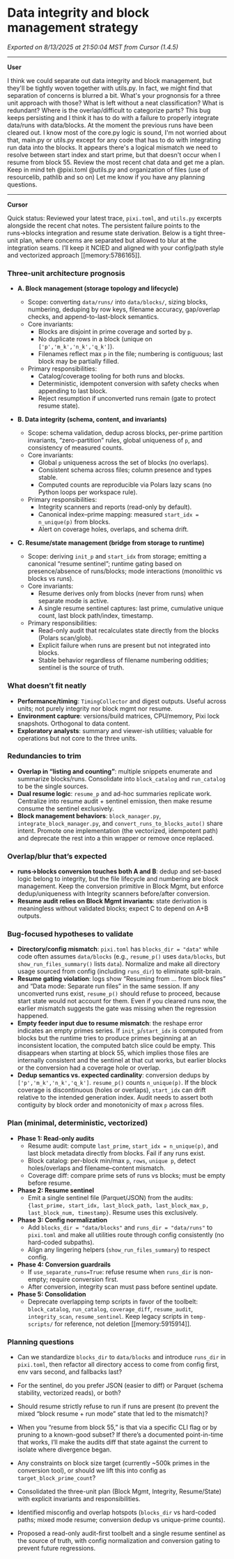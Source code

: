 # Data integrity and block management strategy
_Exported on 8/13/2025 at 21:50:04 MST from Cursor (1.4.5)_

---

**User**

I think we could separate out data integrity and block management, but they'll be tightly woven together with utils.py. In fact, we might find that separation of concerns is blurred a bit. What's your prognonsis for a three unit approach with those? What is left without a neat classification? What is redundant? Where is the overlap/difficult to categorize parts? This bug keeps persisting and I think it has to do with a failure to properly integrate data/runs with data/blocks. At the moment the previous runs have been cleared out. I know most of the core.py logic is sound, I'm not worried about that, main.py or utils.py except for any code that has to do with integrating run data into the blocks. It appears there's a logical mismatch we need to resolve between start index and start prime, but that doesn't occur when I resume from block 55. Review the most recent chat data and get me a plan. Keep in mind teh @pixi.toml @utils.py and organization of files (use of resourcelib, pathlib and so on) Let me know if you have any planning questions.

---

**Cursor**

Quick status: Reviewed your latest trace, `pixi.toml`, and `utils.py` excerpts alongside the recent chat notes. The persistent failure points to the runs→blocks integration and resume state derivation. Below is a tight three-unit plan, where concerns are separated but allowed to blur at the integration seams. I’ll keep it NCIED and aligned with your config/path style and vectorized approach [[memory:5786165]].

### Three-unit architecture prognosis

- **A. Block management (storage topology and lifecycle)**
  - Scope: converting `data/runs/` into `data/blocks/`, sizing blocks, numbering, deduping by row keys, filename accuracy, gap/overlap checks, and append-to-last-block semantics.
  - Core invariants:
    - Blocks are disjoint in prime coverage and sorted by `p`.
    - No duplicate rows in a block (unique on `['p','m_k','n_k','q_k']`).
    - Filenames reflect max `p` in the file; numbering is contiguous; last block may be partially filled.
  - Primary responsibilities:
    - Catalog/coverage tooling for both runs and blocks.
    - Deterministic, idempotent conversion with safety checks when appending to last block.
    - Reject resumption if unconverted runs remain (gate to protect resume state).

- **B. Data integrity (schema, content, and invariants)**
  - Scope: schema validation, dedup across blocks, per-prime partition invariants, “zero-partition” rules, global uniqueness of `p`, and consistency of measured counts.
  - Core invariants:
    - Global `p` uniqueness across the set of blocks (no overlaps).
    - Consistent schema across files; column presence and types stable.
    - Computed counts are reproducible via Polars lazy scans (no Python loops per workspace rule).
  - Primary responsibilities:
    - Integrity scanners and reports (read-only by default).
    - Canonical index–prime mapping: measured `start_idx = n_unique(p)` from blocks.
    - Alert on coverage holes, overlaps, and schema drift.

- **C. Resume/state management (bridge from storage to runtime)**
  - Scope: deriving `init_p` and `start_idx` from storage; emitting a canonical “resume sentinel”; runtime gating based on presence/absence of runs/blocks; mode interactions (monolithic vs blocks vs runs).
  - Core invariants:
    - Resume derives only from blocks (never from runs) when separate mode is active.
    - A single resume sentinel captures: last prime, cumulative unique count, last block path/index, timestamp.
  - Primary responsibilities:
    - Read-only audit that recalculates state directly from the blocks (Polars scan/glob).
    - Explicit failure when runs are present but not integrated into blocks.
    - Stable behavior regardless of filename numbering oddities; sentinel is the source of truth.

### What doesn’t fit neatly
- **Performance/timing**: `TimingCollector` and digest outputs. Useful across units; not purely integrity nor block mgmt nor resume.
- **Environment capture**: versions/build matrices, CPU/memory, Pixi lock snapshots. Orthogonal to data content.
- **Exploratory analysts**: summary and viewer-ish utilities; valuable for operations but not core to the three units.

### Redundancies to trim
- **Overlap in “listing and counting”**: multiple snippets enumerate and summarize blocks/runs. Consolidate into `block_catalog` and `run_catalog` to be the single sources.
- **Dual resume logic**: `resume_p` and ad-hoc summaries replicate work. Centralize into resume audit + sentinel emission, then make resume consume the sentinel exclusively.
- **Block management behaviors**: `block_manager.py`, `integrate_block_manager.py`, and `convert_runs_to_blocks_auto()` share intent. Promote one implementation (the vectorized, idempotent path) and deprecate the rest into a thin wrapper or remove once replaced.

### Overlap/blur that’s expected
- **runs→blocks conversion touches both A and B**: dedup and set-based logic belong to integrity, but the file lifecycle and numbering are block management. Keep the conversion primitive in Block Mgmt, but enforce dedup/uniqueness with Integrity scanners before/after conversion.
- **Resume audit relies on Block Mgmt invariants**: state derivation is meaningless without validated blocks; expect C to depend on A+B outputs.

### Bug-focused hypotheses to validate
- **Directory/config mismatch**: `pixi.toml` has `blocks_dir = "data"` while code often assumes `data/blocks` (e.g., `resume_p()` uses `data/blocks`, but `show_run_files_summary()` lists `data`). Normalize and make all directory usage sourced from config (including `runs_dir`) to eliminate split-brain.
- **Resume gating violation**: logs show “Resuming from … from block files” and “Data mode: Separate run files” in the same session. If any unconverted runs exist, `resume_p()` should refuse to proceed, because start state would not account for them. Even if you cleared runs now, the earlier mismatch suggests the gate was missing when the regression happened.
- **Empty feeder input due to resume mismatch**: the reshape error indicates an empty primes series. If `init_p`/`start_idx` is computed from blocks but the runtime tries to produce primes beginning at an inconsistent location, the computed batch slice could be empty. This disappears when starting at block 55, which implies those files are internally consistent and the sentinel at that cut works, but earlier blocks or the conversion had a coverage hole or overlap.
- **Dedup semantics vs. expected cardinality**: conversion dedups by `['p','m_k','n_k','q_k']`. `resume_p()` counts `n_unique(p)`. If the block coverage is discontinuous (holes or overlaps), `start_idx` can drift relative to the intended generation index. Audit needs to assert both contiguity by block order and monotonicity of max `p` across files.

### Plan (minimal, deterministic, vectorized)

- **Phase 1: Read-only audits**
  - Resume audit: compute `last_prime`, `start_idx = n_unique(p)`, and last block metadata directly from blocks. Fail if any runs exist.
  - Block catalog: per-block min/max `p`, `rows`, `unique p`, detect holes/overlaps and filename–content mismatch.
  - Coverage diff: compare prime sets of runs vs blocks; must be empty before resume.
- **Phase 2: Resume sentinel**
  - Emit a single sentinel file (Parquet/JSON) from the audits: `{last_prime, start_idx, last_block_path, last_block_max_p, last_block_num, timestamp}`. Resume uses this exclusively.
- **Phase 3: Config normalization**
  - Add `blocks_dir = "data/blocks"` and `runs_dir = "data/runs"` to `pixi.toml` and make all utilities route through config consistently (no hard-coded subpaths).
  - Align any lingering helpers (`show_run_files_summary`) to respect config.
- **Phase 4: Conversion guardrails**
  - If `use_separate_runs=True`: refuse resume when `runs_dir` is non-empty; require conversion first.
  - After conversion, integrity scan must pass before sentinel update.
- **Phase 5: Consolidation**
  - Deprecate overlapping temp scripts in favor of the toolbelt: `block_catalog`, `run_catalog`, `coverage_diff`, `resume_audit`, `integrity_scan`, `resume_sentinel`. Keep legacy scripts in `temp-scripts/` for reference, not deletion [[memory:5915914]].

### Planning questions
- Can we standardize `blocks_dir` to `data/blocks` and introduce `runs_dir` in `pixi.toml`, then refactor all directory access to come from config first, env vars second, and fallbacks last?
- For the sentinel, do you prefer JSON (easier to diff) or Parquet (schema stability, vectorized reads), or both?
- Should resume strictly refuse to run if runs are present (to prevent the mixed “block resume + run mode” state that led to the mismatch)?
- When you “resume from block 55,” is that via a specific CLI flag or by pruning to a known-good subset? If there’s a documented point-in-time that works, I’ll make the audits diff that state against the current to isolate where divergence began.
- Any constraints on block size target (currently ~500k primes in the conversion tool), or should we lift this into config as `target_block_prime_count`?

- Consolidated the three-unit plan (Block Mgmt, Integrity, Resume/State) with explicit invariants and responsibilities.
- Identified misconfig and overlap hotspots (`blocks_dir` vs hard-coded paths; mixed mode resume; conversion dedup vs unique-prime counts).
- Proposed a read-only audit-first toolbelt and a single resume sentinel as the source of truth, with config normalization and conversion gating to prevent future regressions.

